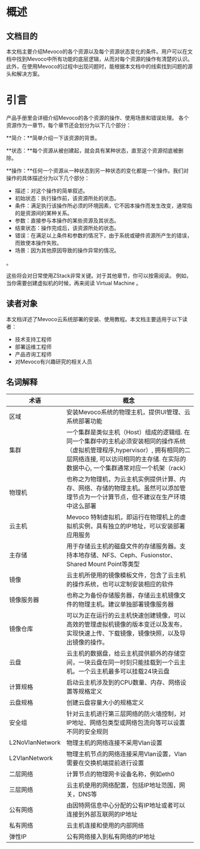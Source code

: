 # 概述

## 文档目的

本文档主要介绍Mevoco的各个资源以及每个资源状态变化的条件。用户可以在文档中找到Mevoco中所有功能的底层逻辑，从而对每个资源的操作有清楚的认识。此外，在使用Mevoco的过程中出现问题时，能根据本文档中的线索找到问题的源头和解决方案。 

# 引言
产品手册里会详细介绍Mevoco的各个资源的操作、使用场景和错误处理。
各个资源作为一章节，每个章节还会划分为以下几个部分：

**简介：**简单介绍一下该资源的背景。

**状态：**每个资源从被创建起，就会具有某种状态，直至这个资源彻底被删除。

**操作：**任何一个资源从一种状态到另一种状态的变化都是一个操作。我们对操作的具体描述分为以下几个部分：
* 描述：对这个操作的简单叙述。
* 初始状态：执行操作前，该资源所处的状态。
* 条件：满足执行该操作所必须的环境因素，它不因本操作而发生改变，通常指的是资源间的某种关系。
* 参数：直接参与本操作的某些资源及其状态。
* 结束状态：操作完成后，该资源所处的状态。
* 错误：在满足以上条件和参数的情况下，由于系统或硬件资源所产生的错误，而致使本操作失败。
* 场景：因为其他原因导致的操作异常的情况。

。

这些将会对日常使用ZStack非常关键。对于其他章节，你可以按需阅读。 例如，当你需要创建虚拟机的时候，再来阅读 Virtual Machine 。 

## 读者对象

本文档详述了Mevoco云系统部署的安装、使用教程。本文档主要适用于以下读者：

* 技术支持工程师
* 部署运维工程师
* 产品咨询工程师
* 对Mevoco有兴趣研究的相关人员

## 名词解释

| 术语 | 概念 |
| --- | --- |
| 区域 | 安装Mevoco系统的物理主机，提供UI管理、云系统部署功能 |
| 集群 | 一个集群是类似主机（Host）组成的逻辑组. 在同一个集群中的主机必须安装相同的操作系统（虚拟机管理程序,hypervisor）, 拥有相同的二层网络连接, 可以访问相同的主存储. 在实际的数据中心, 一个集群通常对应一个机架（rack） |
| 物理机 | 也称之为物理机，为云主机实例提供计算、内存、网络、存储的物理主机。虽然可以添加管理节点为一个计算节点，但不建议在生产环境中这么部署 |
| 云主机 | Mevoco 特制虚拟机，即运行在物理机上的虚拟机实例，具有独立的IP地址，可以安装部署应用服务 |
| 主存储 | 用于存储云主机的磁盘文件的存储服务器。支持本地存储、NFS、Ceph、Fusionstor、Shared Mount Point等类型 |
| 镜像 | 云主机所使用的镜像模板文件，包含了云主机的操作系统，也可以定制安装相应的软件 |
| 镜像服务器 | 也称之为备份存储服务器，存储云主机镜像文件的物理主机。建议单独部署镜像服务器 |
| 镜像仓库 | 可以为正在运行的云主机快速创建镜像，可以高效的管理虚拟机镜像的版本变迁以及发布，实现快速上传、下载镜像，镜像快照，以及导出镜像的操作。 |
| 云盘 | 云主机的数据盘，给云主机提供额外的存储空间，一块云盘在同一时刻只能挂载到一个云主机。一个云主机最多可以挂载24块云盘 |
| 计算规格 | 启动云主机涉及到的CPU数量、内存、网络设置等规格定义 |
| 云盘规格 | 创建云盘容量大小的规格定义 |
| 安全组 | 针对云主机进行第三层网络的防火墙控制，对IP地址、网络包类型或网络包流向等可以设置不同的安全规则 |
| L2NoVlanNetwork | 物理主机的网络连接不采用Vlan设置 |
| L2VlanNetwork | 物理主机节点的网络连接采用Vlan设置，Vlan需要在交换机端提前进行设置 |
| 二层网络 | 计算节点的物理网卡设备名称，例如eth0 |
| 三层网络 | 云主机使用的网络配置，包括IP地址范围，网关，DNS等 |
| 公有网络 | 由因特网信息中心分配的公有IP地址或者可以连接到外部互联网的IP地址 |
| 私有网络 | 云主机连接和使用的内部网络 |
| 弹性IP | 公有网络接入到私有网络的IP地址 |


